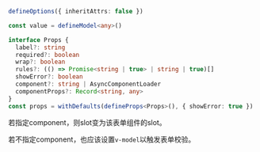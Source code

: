 ```typescript
defineOptions({ inheritAttrs: false })

const value = defineModel<any>()

interface Props {
  label?: string
  required?: boolean
  wrap?: boolean
  rules?: (() => Promise<string | true> | string | true)[]
  showError?: boolean
  component?: string | AsyncComponentLoader
  componentProps?: Record<string, any>
}
const props = withDefaults(defineProps<Props>(), { showError: true })
```

若指定component，则slot变为该表单组件的slot。

若不指定component，也应该设置`v-model`以触发表单校验。
